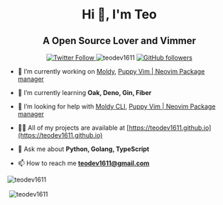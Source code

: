 
<h1 align="center">Hi 👋, I'm Teo</h1>
<h2 align="center">A Open Source Lover and Vimmer</h3>

<p align="center" width="100%">
  <a href="https://twitter.com/TDev1611">
  <img src="https://img.shields.io/twitter/follow/TDev1611?style=flat-square&label=Twitter%20Followers" alt="Twitter Follow"/>
  </a>
  <img src="https://komarev.com/ghpvc/?username=teodev1611&label=Profile%20views&color=0e75b6&style=flat" alt="teodev1611" />
  <a href="https://github.com/TeoDev1611">
    <img src="https://img.shields.io/github/followers/TeoDev1611?style=flat-square&label=Github%20Followers" alt="GitHub followers"/>
   </a>
</p>

- 🔭 I’m currently working on [Moldy](https://github.com/Moldy-Community), [Puppy Vim | Neovim Package manager](https://github.com/TeoDev1611/Puppy)

- 🌱 I’m currently learning **Oak, Deno, Gin, Fiber**

- 🤝 I’m looking for help with [Moldy CLI](https://github.com/Moldy-Community/moldy), [Puppy Vim | Neovim Package manager](https://github.com/TeoDev1611/Puppy)

- 👨‍💻 All of my projects are available at [https://teodev1611.github.io](https://teodev1611.github.io)

- 💬 Ask me about **Python, Golang, TypeScript**

- 📫 How to reach me **teodev1611@gmail.com**

<p><img align="center" src="https://github-readme-stats.vercel.app/api/top-langs?username=teodev1611&show_icons=true&theme=tokyonight&locale=en&layout=compact" alt="teodev1611" /></p>

<p>&nbsp;<img align="center" src="https://github-readme-stats.vercel.app/api?username=teodev1611&show_icons=true&theme=tokyonight&locale=en" alt="teodev1611" /></p>


